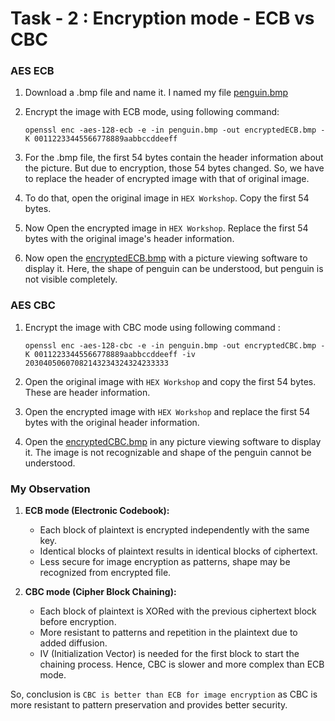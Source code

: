 # Task - 2 : Encryption mode - ECB vs CBC

### AES ECB 

1. Download a .bmp file and name it. I named my file [penguin.bmp](penguin.bmp)
2. Encrypt the image with ECB mode, using following command:

    ```
    openssl enc -aes-128-ecb -e -in penguin.bmp -out encryptedECB.bmp -K 00112233445566778889aabbccddeeff
    ```
3. For the .bmp file, the first 54 bytes contain the header information about the picture. But due to encryption, those 54 bytes changed. So, we have to replace the header of encrypted image with that of original image.

4. To do that, open the original image in `HEX Workshop`. Copy the first 54 bytes.

5. Now Open the encrypted image in `HEX Workshop`. Replace the first 54 bytes with the original image's header information.

6. Now open the [encryptedECB.bmp](encryptedECB.bmp) with a picture viewing software to display it. Here, the shape of penguin can be understood, but penguin is not visible completely.

### AES CBC

1. Encrypt the image with CBC mode using following command :

    ```
    openssl enc -aes-128-cbc -e -in penguin.bmp -out encryptedCBC.bmp -K 00112233445566778889aabbccddeeff -iv 20304050607082143234324324233333
    ```
2. Open the original image with `HEX Workshop` and copy the first 54 bytes. These are header information.
3. Open the encrypted image with `HEX Workshop` and replace the first 54 bytes with the original header information.
4. Open the [encryptedCBC.bmp](encryptedCBC.bmp) in any picture viewing software to display it. The image is not recognizable and shape of the penguin cannot be understood.

### My Observation

1. **ECB mode (Electronic Codebook):**

    - Each block of plaintext is encrypted independently with the same key.
    - Identical blocks of plaintext results in identical blocks of ciphertext.
    - Less secure for image encryption as patterns, shape may be recognized from encrypted file.

2. **CBC mode (Cipher Block Chaining):**

    - Each block of plaintext is XORed with the previous ciphertext block before encryption.
    - More resistant to patterns and repetition in the plaintext due to added diffusion.
    - IV (Initialization Vector) is needed for the first block to start the chaining process. Hence, CBC is slower and more complex than ECB mode.

So, conclusion is `CBC is better than ECB for image encryption` as CBC is more resistant to pattern preservation and provides better security.


